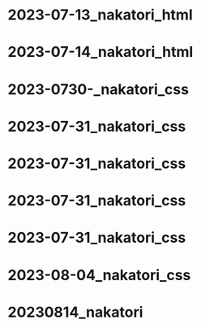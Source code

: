 # 2023-07-13_nakatori_html
# 2023-07-14_nakatori_html
# 2023-0730-_nakatori_css
# 2023-07-31_nakatori_css
# 2023-07-31_nakatori_css
# 2023-07-31_nakatori_css
# 2023-07-31_nakatori_css
# 2023-08-04_nakatori_css
# 20230814_nakatori
